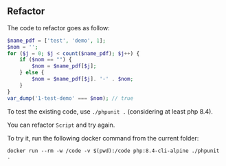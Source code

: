 Refactor
--------

The code to refactor goes as follow:

```php
$name_pdf = ['test', 'demo', 1];
$nom = '';
for ($j = 0; $j < count($name_pdf); $j++) {
    if ($nom == "") {
        $nom = $name_pdf[$j];
    } else {
        $nom = $name_pdf[$j]. '-' . $nom;
    }
}
var_dump('1-test-demo' === $nom); // true
```

To test the existing code, use `./phpunit .` (considering at least php 8.4).

You can refactor `Script` and try again.

To try it, run the following docker command from the current folder:

```
docker run --rm -w /code -v $(pwd):/code php:8.4-cli-alpine ./phpunit .
```

